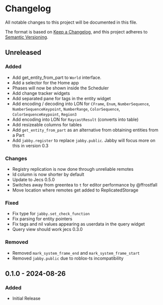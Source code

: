 # Changelog

All notable changes to this project will be documented in this file.

The format is based on [Keep a Changelog](https://keepachangelog.com/en/1.1.0/),
and this project adheres to [Semantic Versioning](https://semver.org/spec/v2.0.0.html).

## Unreleased

### Added

- Add get_entity_from_part to `World` interface.
- Add a selector for the Home app
- Phases will now be shown inside the Scheduler
- Add change tracker widgets
- Add separated pane for tags in the entity widget
- Add encoding / decoding into LON for `CFrame`, `Enum`, `NumberSequence`, `NumberSequenceKeypoint`, `NumberRange`, `ColorSequence`, `ColorSequenceKeypoint`, `Region3`
- Add encoding into LON for `RaycastResult` (converts into table)
- Add resizeable columns for tables
- Add `get_entity_from_part` as an alternative from obtaining entities from a Part
- Add `jabby.register` to replace `jabby.public`. Jabby will focus more on this in version 0.3

### Changes

- Registry replication is now done through unreliable remotes
- Id column is now shorter by default
- Update to Jecs 0.5.0
- Switches away from greentea to `t` for editor performance by @ffrostfall
- Move location where remotes get added to ReplicatedStorage

### Fixed

- Fix type for `jabby.set_check_function`
- Fix parsing for entity pointers
- Fix tags and nil values appearing as userdata in the query widget
- Query view should work jecs 0.3.0

### Removed

- Removed `mark_system_frame_end` and `mark_system_frame_start`
- Removed `jabby.public` due to roblox-ts incompatibility

## 0.1.0 - 2024-08-26

### Added

- Initial Release
